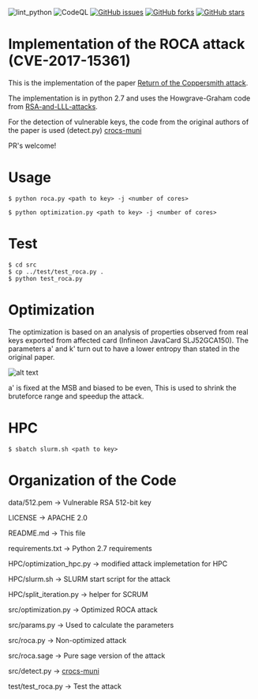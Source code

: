 ![lint_python](https://github.com/brunoproduit/roca/workflows/lint_python/badge.svg)
![CodeQL](https://github.com/brunoproduit/roca/workflows/CodeQL/badge.svg)
[![GitHub issues](https://img.shields.io/github/issues/brunoproduit/roca.svg)](https://github.com/brunoproduit/roca/issues)
[![GitHub forks](https://img.shields.io/github/forks/brunoproduit/roca.svg)](https://github.com/brunoproduit/roca/network)
[![GitHub stars](https://img.shields.io/github/stars/brunoproduit/roca.svg)](https://github.com/brunoproduit/roca/stargazers)

# Implementation of the ROCA attack (CVE-2017-15361)
This is the implementation of the paper [Return of the Coppersmith attack](https://roca.crocs.fi.muni.cz/).

The implementation is in python 2.7 and uses the Howgrave-Graham code from [RSA-and-LLL-attacks](https://github.com/mimoo/RSA-and-LLL-attacks).

For the detection of vulnerable keys, the code from the original authors of the paper is used (detect.py) [crocs-muni](https://github.com/crocs-muni/roca)

PR's welcome!

# Usage
```
$ python roca.py <path to key> -j <number of cores>
```
```
$ python optimization.py <path to key> -j <number of cores>
```
# Test
```
$ cd src
$ cp ../test/test_roca.py .
$ python test_roca.py
```
# Optimization
The optimization is based on an analysis of properties observed from real keys exported from affected card (Infineon JavaCard SLJ52GCA150). The parameters a' and k' turn out to have a lower entropy than stated in the original paper.

![alt text](https://raw.githubusercontent.com/brunoproduit/roca/master/entropy_ap_kp.png "Entropy of a' and k'")

a' is fixed at the MSB and biased to be even, This is used to shrink the bruteforce range and speedup the attack.

# HPC
```
$ sbatch slurm.sh <path to key>
```

# Organization of the Code
data/512.pem                 -> Vulnerable RSA 512-bit key

LICENSE                     -> APACHE 2.0

README.md                   -> This file

requirements.txt            -> Python 2.7 requirements

HPC/optimization_hpc.py -> modified attack implemetation for HPC

HPC/slurm.sh            -> SLURM start script for the attack

HPC/split_iteration.py  -> helper for SCRUM

src/optimization.py         -> Optimized ROCA attack

src/params.py               -> Used to calculate the parameters

src/roca.py                 -> Non-optimized attack

src/roca.sage               -> Pure sage version of the attack

src/detect.py               -> [crocs-muni](https://github.com/crocs-muni/roca)

test/test_roca.py            -> Test the attack

